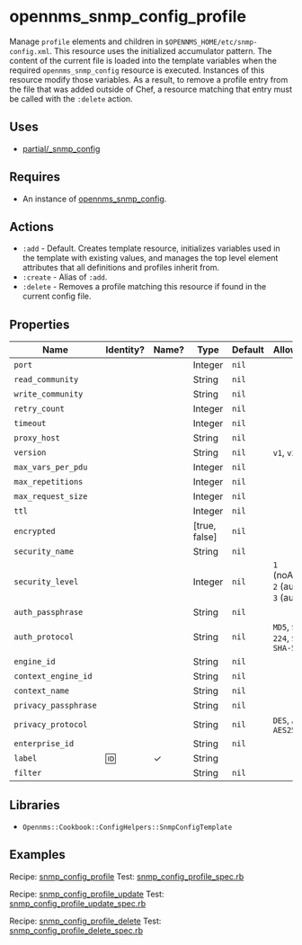 # opennms\_snmp\_config\_profile

Manage `profile` elements and children in `$OPENNMS_HOME/etc/snmp-config.xml`. This resource uses the initialized accumulator pattern. The content of the current file is loaded into the template variables when the required `opennms_snmp_config` resource is executed. Instances of this resource modify those variables. As a result, to remove a profile entry from the file that was added outside of Chef, a resource matching that entry must be called with the `:delete` action.

## Uses

* [partial/\_snmp\_config](../partial/_snmp_config.rb)

## Requires

* An instance of [opennms\_snmp\_config](snmp_config.md).

## Actions

* `:add` - Default. Creates template resource, initializes variables used in the template with existing values, and manages the top level element attributes that all definitions and profiles inherit from.
* `:create` - Alias of `:add`.
* `:delete` - Removes a profile matching this resource if found in the current config file.

## Properties

| Name                 | Identity? | Name? | Type          | Default | Allowed Values                                       | v3? | v1/v2c? |
| -------------------- | --------- | ----- | ------------- | ------- | ---------------------------------------------------- | --- | ------- |
| `port`               |           |       | Integer       | `nil`   |                                                      |  ✓  |    ✓    |
| `read_community`     |           |       | String        | `nil`   |                                                      |     |    ✓    |
| `write_community`    |           |       | String        | `nil`   |                                                      |     |    ✓    |
| `retry_count`        |           |       | Integer       | `nil`   |                                                      |  ✓  |    ✓    |
| `timeout`            |           |       | Integer       | `nil`   |                                                      |  ✓  |    ✓    |
| `proxy_host`         |           |       | String        | `nil`   |                                                      |  ✓  |    ✓    |
| `version`            |           |       | String        | `nil`   | `v1`, `v2c`,`v3`                                     |  ✓  |    ✓    |
| `max_vars_per_pdu`   |           |       | Integer       | `nil`   |                                                      |  ✓  |    ✓    |
| `max_repetitions`    |           |       | Integer       | `nil`   |                                                      |  ✓  |    ✓    |
| `max_request_size`   |           |       | Integer       | `nil`   |                                                      |  ✓  |    ✓    |
| `ttl`                |           |       | Integer       | `nil`   |                                                      |  ✓  |    ✓    |
| `encrypted`          |           |       | [true, false] | `nil`   |                                                      |  ✓  |    ✓    |
| `security_name`      |           |       | String        | `nil`   |                                                      |  ✓  |         |
| `security_level`     |           |       | Integer       | `nil`   | `1` (noAuthNoPriv), `2` (authNoPriv), `3` (authPriv) |  ✓  |         |
| `auth_passphrase`    |           |       | String        | `nil`   |                                                      |  ✓  |         |
| `auth_protocol`      |           |       | String        | `nil`   | `MD5`, `SHA`, `SHA-224`, `SHA-256`, `SHA-512`        |  ✓  |         |
| `engine_id`          |           |       | String        | `nil`   |                                                      |  ✓  |         |
| `context_engine_id`  |           |       | String        | `nil`   |                                                      |  ✓  |         |
| `context_name`       |           |       | String        | `nil`   |                                                      |  ✓  |         |
| `privacy_passphrase` |           |       | String        | `nil`   |                                                      |  ✓  |         |
| `privacy_protocol`   |           |       | String        | `nil`   | `DES`, `AES`, `AES192`, `AES256`                     |  ✓  |         |
| `enterprise_id`      |           |       | String        | `nil`   |                                                      |  ✓  |         |
| `label`              |   :id:    |   ✓   | String        |         |                                                      |  ✓  |    ✓    |
| `filter`             |           |       | String        | `nil`   |                                                      |  ✓  |    ✓    |

## Libraries

* `Opennms::Cookbook::ConfigHelpers::SnmpConfigTemplate`

## Examples

Recipe: [snmp\_config\_profile](../test/fixtures/cookbooks/opennms_resource_tests/recipes/snmp_config_profile.rb)
Test: [snmp\_config\_profile\_spec.rb](../test/integration/snmp_config_profile/controls/snmp_config_profile_spec.rb)

Recipe: [snmp\_config\_profile\_update](../test/fixtures/cookbooks/opennms_resource_tests/recipes/snmp_config_profile_update.rb)
Test: [snmp\_config\_profile\_update\_spec.rb](../test/integration/snmp_config_profile_update/controls/snmp_config_profile_spec.rb)

Recipe: [snmp\_config\_profile\_delete](../test/fixtures/cookbooks/opennms_resource_tests/recipes/snmp_config_profile_delete.rb)
Test: [snmp\_config\_profile\_delete\_spec.rb](../test/integration/snmp_config_profile_delete/controls/snmp_config_profile_spec.rb)
